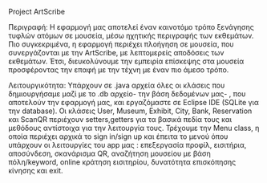 Project ArtScribe

Περιγραφή:
Η εφαρμογή μας αποτελεί έναν καινοτόμο τρόπο ξενάγησης τυφλών
ατόμων σε μουσεία, μέσω ηχητικής περιγραφής των εκθεμάτων. Πιο
συγκεκριμένα, η εφαρμογή περιέχει πλοήγηση σε μουσεία, που
συνεργάζονται με την ArtScribe, με λεπτομερείς αποδόσεις των
εκθεμάτων. Έτσι, διευκολύνουμε την εμπειρία επίσκεψης στα μουσεία
προσφέροντας την επαφή με την τέχνη με έναν πιο άμεσο τρόπο.

Λειτουργικότητα:
Υπάρχουν σε .java αρχεία όλες οι κλάσεις που δημιουργήσαμε μαζί με το .db αρχείο- την βάση δεδομένων μας- ,
που αποτελούν την εφαρμογή μας, και εργαζόμαστε σε Eclipse IDE (SQLite για την database). Οι κλάσεις User,
Museum, Exhibit, City, Bank, Reservation και ScanQR περιέχουν setters,getters για τα βασικά πεδία τους 
και μεθόδους αντίστοιχα για την λειτουργία τους. Τρέχουμε την Menu class, η οποία περιέχει αρχικά 
το sign in/sign up και έπειτα το μενού όπου υπάρχουν οι λειτουργίες του app μας : επεξεργασία προφίλ,
εισιτήρια, αποσύνδεση, σκανάρισμα QR, αναζήτηση μουσείου με βάση πόλη/keyword, online κράτηση εισιτηρίου,
δυνατότητα επισκόπησης κίνησης και exit.
